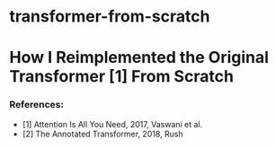 # transformer-from-scratch
# How I Reimplemented the Original Transformer [1] From Scratch


### References:
- [1] Attention Is All You Need, 2017, Vaswani et al.
- [2] The Annotated Transformer, 2018, Rush

